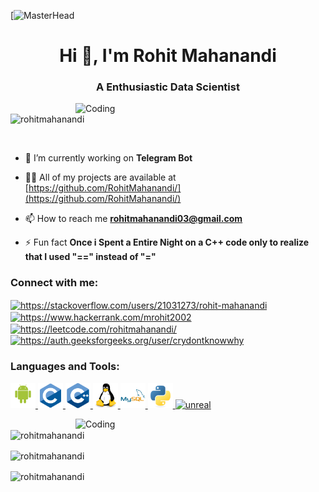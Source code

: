[![MasterHead](https://as1.ftcdn.net/v2/jpg/02/42/83/38/1000_F_242833857_rsLAXVpWoSsKMOt9n5BCb4IRdNRupQ8X.jpg)
<h1 align="center">Hi 👋, I'm Rohit Mahanandi</h1>
<h3 align="center">A Enthusiastic Data Scientist</h3>
<img align="right" alt="Coding" width="400" src="https://miro.medium.com/v2/resize:fit:1400/0*sMEB_7LvN-TNTTJt.gif">

<p align="left"> <img src="https://komarev.com/ghpvc/?username=rohitmahanandi&label=Profile%20views&color=0e75b6&style=flat" alt="rohitmahanandi" /> </p>

<p align="left"> <a href="https://twitter.com/" target="blank"><img src="https://img.shields.io/twitter/follow/?logo=twitter&style=for-the-badge" alt="" /></a> </p>

- 🔭 I’m currently working on **Telegram Bot**

- 👨‍💻 All of my projects are available at [https://github.com/RohitMahanandi/](https://github.com/RohitMahanandi/)

- 📫 How to reach me **rohitmahanandi03@gmail.com**

- ⚡ Fun fact **Once i Spent a Entire Night on a C++ code only to realize that I used "==" instead of "="**

<h3 align="left">Connect with me:</h3>
<p align="left">
<a href="https://stackoverflow.com/users/https://stackoverflow.com/users/21031273/rohit-mahanandi" target="blank"><img align="center" src="https://raw.githubusercontent.com/rahuldkjain/github-profile-readme-generator/master/src/images/icons/Social/stack-overflow.svg" alt="https://stackoverflow.com/users/21031273/rohit-mahanandi" height="30" width="40" /></a>
<a href="https://www.hackerrank.com/https://www.hackerrank.com/mrohit2002" target="blank"><img align="center" src="https://raw.githubusercontent.com/rahuldkjain/github-profile-readme-generator/master/src/images/icons/Social/hackerrank.svg" alt="https://www.hackerrank.com/mrohit2002" height="30" width="40" /></a>
<a href="https://www.leetcode.com/https://leetcode.com/rohitmahanandi/" target="blank"><img align="center" src="https://raw.githubusercontent.com/rahuldkjain/github-profile-readme-generator/master/src/images/icons/Social/leet-code.svg" alt="https://leetcode.com/rohitmahanandi/" height="30" width="40" /></a>
<a href="https://auth.geeksforgeeks.org/user/https://auth.geeksforgeeks.org/user/crydontknowwhy" target="blank"><img align="center" src="https://raw.githubusercontent.com/rahuldkjain/github-profile-readme-generator/master/src/images/icons/Social/geeks-for-geeks.svg" alt="https://auth.geeksforgeeks.org/user/crydontknowwhy" height="30" width="40" /></a>
</p>

<h3 align="left">Languages and Tools:</h3>
<p align="left"> <a href="https://developer.android.com" target="_blank" rel="noreferrer"> <img src="https://raw.githubusercontent.com/devicons/devicon/master/icons/android/android-original-wordmark.svg" alt="android" width="40" height="40"/> </a> <a href="https://www.cprogramming.com/" target="_blank" rel="noreferrer"> <img src="https://raw.githubusercontent.com/devicons/devicon/master/icons/c/c-original.svg" alt="c" width="40" height="40"/> </a> <a href="https://www.w3schools.com/cpp/" target="_blank" rel="noreferrer"> <img src="https://raw.githubusercontent.com/devicons/devicon/master/icons/cplusplus/cplusplus-original.svg" alt="cplusplus" width="40" height="40"/> </a> <a href="https://www.linux.org/" target="_blank" rel="noreferrer"> <img src="https://raw.githubusercontent.com/devicons/devicon/master/icons/linux/linux-original.svg" alt="linux" width="40" height="40"/> </a> <a href="https://www.mysql.com/" target="_blank" rel="noreferrer"> <img src="https://raw.githubusercontent.com/devicons/devicon/master/icons/mysql/mysql-original-wordmark.svg" alt="mysql" width="40" height="40"/> </a> <a href="https://www.python.org" target="_blank" rel="noreferrer"> <img src="https://raw.githubusercontent.com/devicons/devicon/master/icons/python/python-original.svg" alt="python" width="40" height="40"/> </a> <a href="https://unrealengine.com/" target="_blank" rel="noreferrer"> <img src="https://raw.githubusercontent.com/kenangundogan/fontisto/036b7eca71aab1bef8e6a0518f7329f13ed62f6b/icons/svg/brand/unreal-engine.svg" alt="unreal" width="40" height="40"/> </a> </p>

<img align="right" alt="Coding" width="400" src="https://media.tenor.com/NOYF3f82b_gAAAAC/programmer.gif">

<p>&nbsp;<img align="center" src="https://github-readme-stats.vercel.app/api?username=rohitmahanandi&show_icons=true&locale=en" alt="rohitmahanandi" /></p>
<p><img align="center" src="https://github-readme-stats.vercel.app/api/top-langs?username=rohitmahanandi&show_icons=true&locale=en&layout=compact" alt="rohitmahanandi" /></p>
<p><img align="center" src="https://github-readme-streak-stats.herokuapp.com/?user=rohitmahanandi&" alt="rohitmahanandi" /></p>






